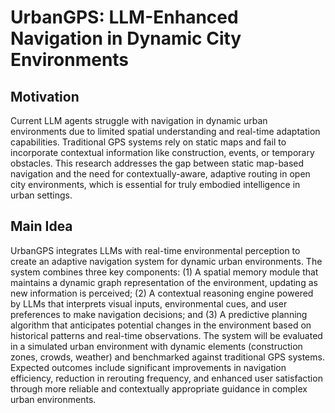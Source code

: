 # UrbanGPS: LLM-Enhanced Navigation in Dynamic City Environments

## Motivation
Current LLM agents struggle with navigation in dynamic urban environments due to limited spatial understanding and real-time adaptation capabilities. Traditional GPS systems rely on static maps and fail to incorporate contextual information like construction, events, or temporary obstacles. This research addresses the gap between static map-based navigation and the need for contextually-aware, adaptive routing in open city environments, which is essential for truly embodied intelligence in urban settings.

## Main Idea
UrbanGPS integrates LLMs with real-time environmental perception to create an adaptive navigation system for dynamic urban environments. The system combines three key components: (1) A spatial memory module that maintains a dynamic graph representation of the environment, updating as new information is perceived; (2) A contextual reasoning engine powered by LLMs that interprets visual inputs, environmental cues, and user preferences to make navigation decisions; and (3) A predictive planning algorithm that anticipates potential changes in the environment based on historical patterns and real-time observations. The system will be evaluated in a simulated urban environment with dynamic elements (construction zones, crowds, weather) and benchmarked against traditional GPS systems. Expected outcomes include significant improvements in navigation efficiency, reduction in rerouting frequency, and enhanced user satisfaction through more reliable and contextually appropriate guidance in complex urban environments.
